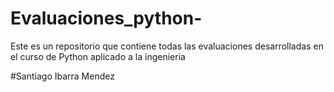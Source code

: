 # Evaluaciones_python-
Este es un repositorio que contiene todas las evaluaciones desarrolladas en el curso de Python aplicado a la ingenieria

#Santiago Ibarra Mendez
